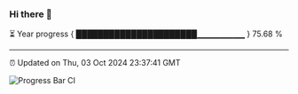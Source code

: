 ### Hi there 👋

⏳ Year progress { ██████████████████████▁▁▁▁▁▁▁▁ } 75.68 %

---

⏰ Updated on Thu, 03 Oct 2024 23:37:41 GMT

![Progress Bar CI](https://github.com/IshwaranRudhara/GIT-ACTION/workflows/Progress%20Bar%20CI/badge.svg)
